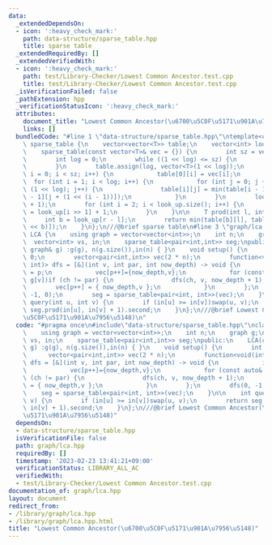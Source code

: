 ```yaml
---
data:
  _extendedDependsOn:
  - icon: ':heavy_check_mark:'
    path: data-structure/sparse_table.hpp
    title: sparse table
  _extendedRequiredBy: []
  _extendedVerifiedWith:
  - icon: ':heavy_check_mark:'
    path: test/Library-Checker/Lowest Common Ancestor.test.cpp
    title: test/Library-Checker/Lowest Common Ancestor.test.cpp
  _isVerificationFailed: false
  _pathExtension: hpp
  _verificationStatusIcon: ':heavy_check_mark:'
  attributes:
    document_title: "Lowest Common Ancestor(\u6700\u5C0F\u5171\u901A\u7956\u5148)"
    links: []
  bundledCode: "#line 1 \"data-structure/sparse_table.hpp\"\ntemplate<class T>\nclass\
    \ sparse_table {\n    vector<vector<T>> table;\n    vector<int> look_up;\npublic:\n\
    \    sparse_table(const vector<T>& vec = {}) {\n        int sz = vec.size();\n\
    \        int log = 0;\n        while ((1 << log) <= sz) {\n            log++;\n\
    \        }\n        table.assign(log, vector<T>(1 << log));\n        for (int\
    \ i = 0; i < sz; i++) {\n            table[0][i] = vec[i];\n        }\n      \
    \  for (int i = 1; i < log; i++) {\n            for (int j = 0; j + (1 << i) <=\
    \ (1 << log); j++) {\n                table[i][j] = min(table[i - 1][j], table[i\
    \ - 1][j + (1 << (i - 1))]);\n            }\n        }\n        look_up.resize(sz\
    \ + 1);\n        for (int i = 2; i < look_up.size(); i++) {\n            look_up[i]\
    \ = look_up[i >> 1] + 1;\n        }\n    }\n\n    T prod(int l, int r) {\n   \
    \     int b = look_up[r - l];\n        return min(table[b][l], table[b][r - (1\
    \ << b)]);\n    }\n};\n///@brief sparse table\n#line 3 \"graph/lca.hpp\"\nclass\
    \ LCA {\n    using graph = vector<vector<int>>;\n    int n;\n    graph g;\n  \
    \  vector<int> vs, in;\n    sparse_table<pair<int,int>> seg;\npublic:\n    LCA(const\
    \ graph& g) :g(g), n(g.size()),in(n) { }\n    void setup() {\n        int p =\
    \ 0;\n        vector<pair<int,int>> vec(2 * n);\n        function<void(int, int,\
    \ int)> dfs = [&](int v, int par, int now_depth) -> void {\n            in[v]\
    \ = p;\n            vec[p++]={now_depth,v};\n            for (const auto& ch :\
    \ g[v])if (ch != par) {\n                dfs(ch, v, now_depth + 1);\n        \
    \        vec[p++] = { now_depth,v };\n            }\n        };\n        dfs(0,\
    \ -1, 0);\n        seg = sparse_table<pair<int, int>>(vec);\n    }\n\n    int\
    \ query(int u, int v) {\n        if (in[u] >= in[v])swap(u, v);\n        return\
    \ seg.prod(in[u], in[v] + 1).second;\n    }\n};\n///@brief Lowest Common Ancestor(\u6700\
    \u5C0F\u5171\u901A\u7956\u5148)\n"
  code: "#pragma once\n#include\"data-structure/sparse_table.hpp\"\nclass LCA {\n\
    \    using graph = vector<vector<int>>;\n    int n;\n    graph g;\n    vector<int>\
    \ vs, in;\n    sparse_table<pair<int,int>> seg;\npublic:\n    LCA(const graph&\
    \ g) :g(g), n(g.size()),in(n) { }\n    void setup() {\n        int p = 0;\n  \
    \      vector<pair<int,int>> vec(2 * n);\n        function<void(int, int, int)>\
    \ dfs = [&](int v, int par, int now_depth) -> void {\n            in[v] = p;\n\
    \            vec[p++]={now_depth,v};\n            for (const auto& ch : g[v])if\
    \ (ch != par) {\n                dfs(ch, v, now_depth + 1);\n                vec[p++]\
    \ = { now_depth,v };\n            }\n        };\n        dfs(0, -1, 0);\n    \
    \    seg = sparse_table<pair<int, int>>(vec);\n    }\n\n    int query(int u, int\
    \ v) {\n        if (in[u] >= in[v])swap(u, v);\n        return seg.prod(in[u],\
    \ in[v] + 1).second;\n    }\n};\n///@brief Lowest Common Ancestor(\u6700\u5C0F\
    \u5171\u901A\u7956\u5148)"
  dependsOn:
  - data-structure/sparse_table.hpp
  isVerificationFile: false
  path: graph/lca.hpp
  requiredBy: []
  timestamp: '2023-02-23 13:41:21+09:00'
  verificationStatus: LIBRARY_ALL_AC
  verifiedWith:
  - test/Library-Checker/Lowest Common Ancestor.test.cpp
documentation_of: graph/lca.hpp
layout: document
redirect_from:
- /library/graph/lca.hpp
- /library/graph/lca.hpp.html
title: "Lowest Common Ancestor(\u6700\u5C0F\u5171\u901A\u7956\u5148)"
---
```

